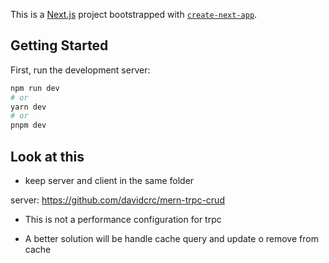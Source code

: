 This is a [Next.js](https://nextjs.org/) project bootstrapped with [`create-next-app`](https://github.com/vercel/next.js/tree/canary/packages/create-next-app).

## Getting Started

First, run the development server:

```bash
npm run dev
# or
yarn dev
# or
pnpm dev
```

## Look at this

- keep server and client in the same folder

server: https://github.com/davidcrc/mern-trpc-crud

- This is not a performance configuration for trpc

- A better solution will be handle cache query and update o remove from cache
